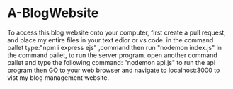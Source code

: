 # A-BlogWebsite
To access this blog website onto your computer, first create a pull request, and place my entire files in your text edior or vs code.
in the command pallet type:"npm i express ejs" ,command
then run "nodemon index.js" in the command pallet, to run the server program.
open another command pallet and type the following command: "nodemon api.js" to run the api program
 then GO to your web browser and navigate to localhost:3000 to vist my blog management website.
